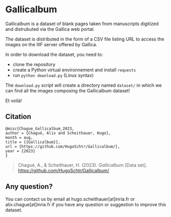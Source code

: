 # Gallicalbum

Gallicalbum is a dataset of blank pages taken from manuscripts digitized and distrubuted via the Gallica web portal.

The dataset is distributed in the form of a CSV file listing URL to access the images on the IIIF server offered by Gallica. 

In order to download the dataset, you need to:

- clone the repository
- create a Python virtual environnement and install `requests`
- run `python download.py` (Linux syntax)

The `download.py` script will create a directory named `dataset/` in which we can find all the images composing the Gallicalbum dataset!

Et voilà!

## Citation

```
@misc{Chague_Gallicalbum_2023,
author = {Chagué, Alix and Scheithauer, Hugo},
month = aug,
title = {{Gallicalbum}},
url = {https://github.com/HugoSchtr/Gallicalbum/},
year = {2023}
}
```

> Chagué, A., & Scheithauer, H. (2023). *Gallicalbum* [Data set]. https://github.com/HugoSchtr/Gallicalbum/


## Any question?

You can contact us by email at hugo.scheithauer[at]inria.fr or alix.chague[at]inria.fr if you have any question or suggestion to improve this dataset.